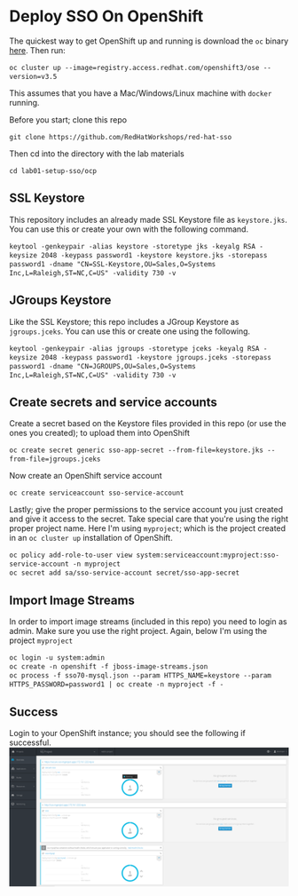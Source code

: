 # Deploy SSO On OpenShift

The quickest way to get OpenShift up and running is download the `oc` binary [here](https://github.com/openshift/origin/releases). Then run:

```
oc cluster up --image=registry.access.redhat.com/openshift3/ose --version=v3.5
```

This assumes that you have a Mac/Windows/Linux machine with `docker` running.

Before you start; clone this repo

```
git clone https://github.com/RedHatWorkshops/red-hat-sso
```

Then cd into the directory with the lab materials

```
cd lab01-setup-sso/ocp
```

## SSL Keystore

This repository includes an already made SSL Keystore file as `keystore.jks`. You can use this or create your own with the following command.

```
keytool -genkeypair -alias keystore -storetype jks -keyalg RSA -keysize 2048 -keypass password1 -keystore keystore.jks -storepass password1 -dname "CN=SSL-Keystore,OU=Sales,O=Systems Inc,L=Raleigh,ST=NC,C=US" -validity 730 -v
```

## JGroups Keystore

Like the SSL Keystore; this repo includes a JGroup Keystore as `jgroups.jceks`. You can use this or create one using the following.

```
keytool -genkeypair -alias jgroups -storetype jceks -keyalg RSA -keysize 2048 -keypass password1 -keystore jgroups.jceks -storepass password1 -dname "CN=JGROUPS,OU=Sales,O=Systems Inc,L=Raleigh,ST=NC,C=US" -validity 730 -v
```

## Create secrets and service accounts

Create a secret based on the Keystore files provided in this repo (or use the ones you created); to upload them into OpenShift

```
oc create secret generic sso-app-secret --from-file=keystore.jks --from-file=jgroups.jceks
```

Now create an OpenShift service account

```
oc create serviceaccount sso-service-account
```

Lastly; give the proper permissions to the service account you just created and give it access to the secret. Take special care that you're using the right proper project name. Here I'm using `myproject`; which is the project created in an `oc cluster up` installation of OpenShift.

```
oc policy add-role-to-user view system:serviceaccount:myproject:sso-service-account -n myproject
oc secret add sa/sso-service-account secret/sso-app-secret
```

## Import Image Streams

In order to import image streams (included in this repo) you need to login as admin. Make sure you use the right project. Again, below I'm using the project `myproject`

```
oc login -u system:admin
oc create -n openshift -f jboss-image-streams.json
oc process -f sso70-mysql.json --param HTTPS_NAME=keystore --param HTTPS_PASSWORD=password1 | oc create -n myproject -f -
```

## Success

Login to your OpenShift instance; you should see the following if successful.
![sso-ocp-install-success](images/sso-ocp-install-success.png)
